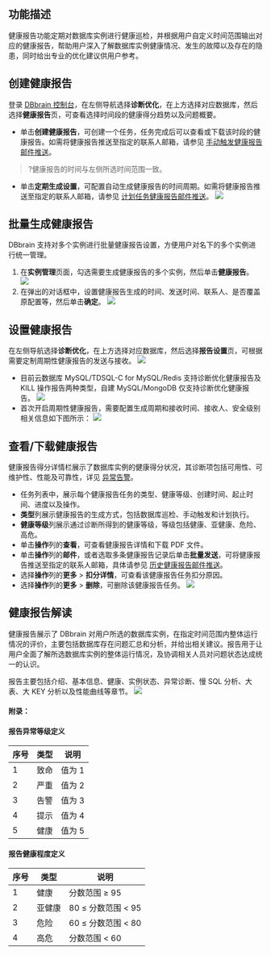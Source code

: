 ## 功能描述

健康报告功能定期对数据库实例进行健康巡检，并根据用户自定义时间范围输出对应的健康报告，帮助用户深入了解数据库实例健康情况、发生的故障以及存在的隐患，同时给出专业的优化建议供用户参考。

## 创建健康报告
登录 [DBbrain 控制台](https://console.cloud.tencent.com/dbbrain/analysis)，在左侧导航选择**诊断优化**，在上方选择对应数据库，然后选择**健康报告**页，可查看选择时间段的健康得分趋势以及问题概要。
- 单击**创建健康报告**，可创建一个任务，任务完成后可以查看或下载该时段的健康报告。如需将健康报告推送至指定的联系人邮箱，请参见 [手动触发健康报告邮件推送](https://cloud.tencent.com/document/product/1130/50390#sdcfjkbgyjts)。
>?健康报告的时间与左侧所选时间范围一致。
- 单击**定期生成设置**，可配置自动生成健康报告的时间周期。如需将健康报告推送至指定的联系人邮箱，请参见 [计划任务健康报告邮件推送](https://cloud.tencent.com/document/product/1130/50390#jhrwjkbgyjts)。
![](https://main.qcloudimg.com/raw/2551a4c7010fd3b6849d2ba93eb33ce8.png)

## 批量生成健康报告

DBbrain 支持对多个实例进行批量健康报告设置，方便用户对名下的多个实例进行统一管理。

1. 在**实例管理**页面，勾选需要生成健康报告的多个实例，然后单击**健康报告**。
   ![](https://qcloudimg.tencent-cloud.cn/raw/4af9c43e6217aba7fbe323d3c47864b5.png)
2. 在弹出的对话框中，设置健康报告生成的时间、发送时间、联系人、是否覆盖原配置等，然后单击**确定**。
   ![](https://qcloudimg.tencent-cloud.cn/raw/fd4f43f61b54b43101ef03fed6ebc056.png)

## 设置健康报告

在左侧导航选择**诊断优化**，在上方选择对应数据库，然后选择**报告设置**页，可根据需要定制周期性健康报告的发送与接收。
![](https://main.qcloudimg.com/raw/700a3524ee26396d3a199f2af064f8b8.png)
- 目前云数据库 MySQL/TDSQL-C for MySQL/Redis 支持诊断优化健康报告及 KILL 操作报告两种类型，自建 MySQL/MongoDB 仅支持诊断优化健康报告。
![](https://main.qcloudimg.com/raw/4b4c5a33655c4d6a72b81f3062e49d80.png)
- 首次开启周期性健康报告，需要配置生成周期和接收时间、接收人、安全级别 相关信息如下图所示：
![](https://main.qcloudimg.com/raw/b8b62d9ed84a86c59da0f5dfb32db4fa.png)

## 查看/下载健康报告

健康报告得分详情栏展示了数据库实例的健康得分状况，其诊断项包括可用性、可维护性、性能及可靠性，详见 [异常告警](https://cloud.tencent.com/document/product/1130/44957)。

- 任务列表中，展示每个健康报告任务的类型、健康等级、创建时间、起止时间、进度以及操作。
 - **类型**列展示健康报告的生成方式，包括数据库巡检、手动触发和计划执行。
 - **健康等级**列展示通过诊断所得到的健康等级，等级包括健康、亚健康、危险、高危。
- 单击**操作**列的**查看**，可查看健康报告详情和下载 PDF 文件。
- 单击**操作**列的**邮件**，或者选取多条健康报告记录后单击**批量发送**，可将健康报告推送至指定的联系人邮箱，具体请参见 [历史健康报告邮件推送](https://cloud.tencent.com/document/product/1130/50390#jkbgymts)。
- 选择**操作**列的**更多** > **扣分详情**，可查看该健康报告任务扣分原因。
- 选择**操作**列的**更多** > **删除**，可删除该健康报告任务。
![](https://main.qcloudimg.com/raw/40830f43b6ccbd04a3f400402eaeb02b.gif)

## 健康报告解读
健康报告展示了 DBbrain 对用户所选的数据库实例，在指定时间范围内整体运行情况的评价，主要包括数据库存在问题汇总和分析，并给出相关建议。报告用于让用户全面了解所选数据库实例的整体运行情况，及协调相关人员对问题状态达成统一的认识。

报告主要包括介绍、基本信息、健康、实例状态、异常诊断、慢 SQL 分析、大表、大 KEY 分析以及性能曲线等章节。
![](https://main.qcloudimg.com/raw/dd12f046335294fda6a1459ed0dc7aa2.png)

#### 附录：
#### 报告异常等级定义
| 序号 | 类型 | 说明   |
| ---- | ---- | ------ |
| 1    | 致命 | 值为 1 |
| 2    | 严重 | 值为 2 |
| 3    | 告警 | 值为 3 |
| 4    | 提示 | 值为 4 |
| 5    | 健康 | 值为 5 |

#### 报告健康程度定义
| 序号 | 类型   | 说明                  |
| ---- | ------ | --------------------- |
| 1    | 健康   | 分数范围 ≥ 95         |
| 2    | 亚健康 |80 ≤ 分数范围 < 95 |
| 3    | 危险   | 60 ≤ 分数范围 < 80 |
| 4    | 高危   | 分数范围 < 60         |

